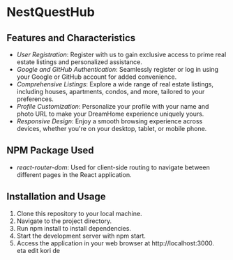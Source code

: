 # NestQuestHub 



## Features and Characteristics

- *User Registration*: Register with us to gain exclusive access to prime real estate listings and personalized assistance.
- *Google and GitHub Authentication*: Seamlessly register or log in using your Google or GitHub account for added convenience.
- *Comprehensive Listings*: Explore a wide range of real estate listings, including houses, apartments, condos, and more, tailored to your preferences.
- *Profile Customization*: Personalize your profile with your name and photo URL to make your DreamHome experience uniquely yours.
- *Responsive Design*: Enjoy a smooth browsing experience across devices, whether you're on your desktop, tablet, or mobile phone.

## NPM Package Used

- *react-router-dom*: Used for client-side routing to navigate between different pages in the React application.

## Installation and Usage

1. Clone this repository to your local machine.
2. Navigate to the project directory.
3. Run npm install to install dependencies.
4. Start the development server with npm start.
5. Access the application in your web browser at http://localhost:3000.
 eta edit kori de
